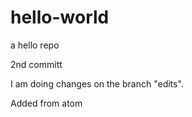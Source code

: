 # hello-world
a hello repo

2nd committ

I am doing changes on the branch "edits".

Added from atom
